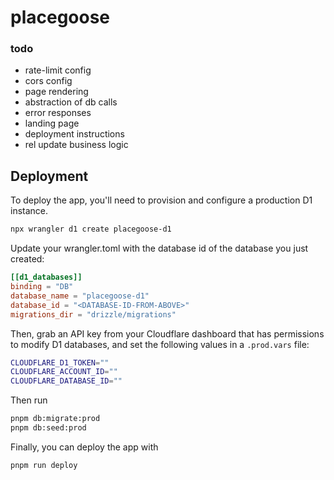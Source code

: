 # placegoose

### todo
- rate-limit config
- cors config
- page rendering
- abstraction of db calls
- error responses
- landing page
- deployment instructions
- rel update business logic

## Deployment
To deploy the app, you'll need to provision and configure a production D1 instance.
```sh
npx wrangler d1 create placegoose-d1
```
Update your wrangler.toml with the database id of the database you just created:
```toml
[[d1_databases]]
binding = "DB"
database_name = "placegoose-d1"
database_id = "<DATABASE-ID-FROM-ABOVE>"
migrations_dir = "drizzle/migrations"
```
Then, grab an API key from your Cloudflare dashboard that has permissions to modify D1 databases, and set the following values in a `.prod.vars` file:
```sh
CLOUDFLARE_D1_TOKEN=""
CLOUDFLARE_ACCOUNT_ID=""
CLOUDFLARE_DATABASE_ID=""
```
Then run
```sh
pnpm db:migrate:prod
pnpm db:seed:prod
```
Finally, you can deploy the app with
```sh
pnpm run deploy
```
